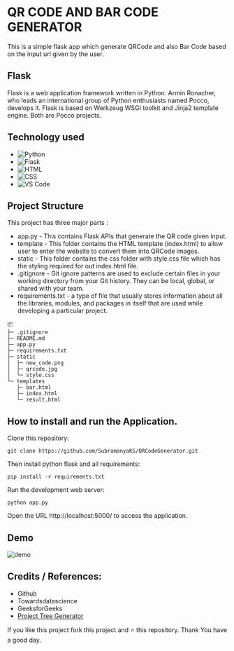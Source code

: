 # QR CODE AND BAR CODE GENERATOR
This is a simple flask app which generate QRCode and also Bar Code based on the input url given by the user.

## Flask
Flask is a web application framework written in Python. Armin Ronacher, who leads an international group of Python enthusiasts named Pocco, develops it. Flask is based on Werkzeug WSGI toolkit and Jinja2 template engine. Both are Pocco projects.

## Technology used
* ![Python](https://img.shields.io/badge/Python-14354C?style=for-the-badge&logo=python&logoColor=white)
* ![Flask](https://img.shields.io/badge/Flask-000000?style=for-the-badge&logo=flask&logoColor=white)
* ![HTML](https://img.shields.io/badge/HTML5-E34F26?style=for-the-badge&logo=html5&logoColor=white)
* ![CSS](https://img.shields.io/badge/CSS3-1572B6?style=for-the-badge&logo=css3&logoColor=white)
* ![VS Code](https://img.shields.io/badge/Visual_Studio_Code-0078D4?style=for-the-badge&logo=visual%20studio%20code&logoColor=white)

## Project Structure
This project has three major parts :

* app.py - This contains Flask APIs that generate the QR code given input.
* template - This folder contains the HTML template (index.html) to allow user to enter the website to convert them into QRCode images.
* static - This folder contains the css folder with style.css file which has the styling required for out index.html file.
* .gitignore - Git ignore patterns are used to exclude certain files in your working directory from your Git history. They can be local, global, or shared with your team.
* requirements.txt - a type of file that usually stores information about all the libraries, modules, and packages in itself that are used while developing a particular project.

```
📦 
├─ .gitignore
├─ README.md
├─ app.py
├─ requirements.txt
├─ static
│  ├─ new_code.png
│  ├─ qrcode.jpg
│  └─ style.css
└─ templates
   ├─ bar.html
   ├─ index.html
   └─ result.html
```

## How to install and run the Application.

Clone this repository:
```
git clone https://github.com/SubramanyaKS/QRCodeGenerator.git
```

Then install python flask and all requirements:
```
pip install -r requirements.txt
```
Run the development web server:
```
python app.py
```
Open the URL http://localhost:5000/ to access the application.


## Demo

<img src="" alt="demo"/>


## Credits / References:
* Github
* Towardsdatascience
* GeeksforGeeks
* [Project Tree Generator](https://woochanleee.github.io/project-tree-generator)

If you like this project fork this project and ⭐ this repository.
Thank You have a good day.

